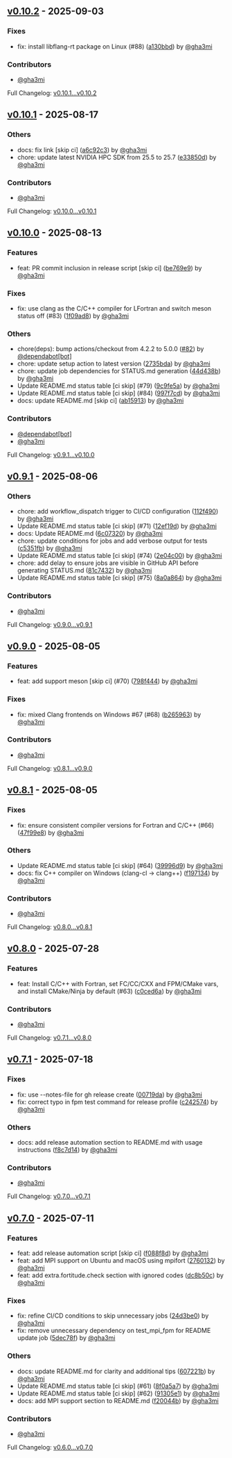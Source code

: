 ## [v0.10.2](https://github.com/gha3mi/setup-fortran-conda/compare/v0.10.1...v0.10.2) - 2025-09-03


### Fixes

* fix: install libflang-rt package on Linux (#88) ([a130bbd](https://github.com/gha3mi/setup-fortran-conda/commit/a130bbdc84a75284e22e24b3ca28be7c187e67d4)) by [@gha3mi](https://github.com/gha3mi)


### Contributors
- [@gha3mi](https://github.com/gha3mi)



Full Changelog: [v0.10.1...v0.10.2](https://github.com/gha3mi/setup-fortran-conda/compare/v0.10.1...v0.10.2)

## [v0.10.1](https://github.com/gha3mi/setup-fortran-conda/compare/v0.10.0...v0.10.1) - 2025-08-17


### Others

* docs: fix link [skip ci] ([a6c92c3](https://github.com/gha3mi/setup-fortran-conda/commit/a6c92c39fd3869e8ce3216cd480a63d1ecc8c953)) by [@gha3mi](https://github.com/gha3mi)
* chore: update latest NVIDIA HPC SDK from 25.5 to 25.7 ([e33850d](https://github.com/gha3mi/setup-fortran-conda/commit/e33850d0cfc961baab61f02a760d95823fa19483)) by [@gha3mi](https://github.com/gha3mi)


### Contributors
- [@gha3mi](https://github.com/gha3mi)



Full Changelog: [v0.10.0...v0.10.1](https://github.com/gha3mi/setup-fortran-conda/compare/v0.10.0...v0.10.1)

## [v0.10.0](https://github.com/gha3mi/setup-fortran-conda/compare/v0.9.1...v0.10.0) - 2025-08-13


### Features

* feat: PR commit inclusion in release script [skip ci] ([be769e9](https://github.com/gha3mi/setup-fortran-conda/commit/be769e91d6be8943f3480946018b329672724ab6)) by [@gha3mi](https://github.com/gha3mi)

### Fixes

* fix: use clang as the C/C++ compiler for LFortran and switch meson status off (#83) ([1f09ad8](https://github.com/gha3mi/setup-fortran-conda/commit/1f09ad8a4a8c3bd9dbdcae8b7ef2ffced5df14d2)) by [@gha3mi](https://github.com/gha3mi)

### Others

* chore(deps): bump actions/checkout from 4.2.2 to 5.0.0 ([#82](https://github.com/gha3mi/setup-fortran-conda/pull/82)) by [@dependabot[bot]](https://github.com/dependabot[bot])
* chore: update setup action to latest version ([2735bda](https://github.com/gha3mi/setup-fortran-conda/commit/2735bdaa145a949a876090c837440f4e2251744e)) by [@gha3mi](https://github.com/gha3mi)
* chore: update job dependencies for STATUS.md generation ([44d438b](https://github.com/gha3mi/setup-fortran-conda/commit/44d438b178c4dad4e54a1f0fc9625a1c0c81caf6)) by [@gha3mi](https://github.com/gha3mi)
* Update README.md status table [ci skip] (#79) ([9c9fe5a](https://github.com/gha3mi/setup-fortran-conda/commit/9c9fe5a144a595f57a8ac9202bb1df67e1ecf3e1)) by [@gha3mi](https://github.com/gha3mi)
* Update README.md status table [ci skip] (#84) ([997f7cd](https://github.com/gha3mi/setup-fortran-conda/commit/997f7cddf6be4a4f9175b6786a535fc1220248b9)) by [@gha3mi](https://github.com/gha3mi)
* docs: update README.md [skip ci] ([ab15913](https://github.com/gha3mi/setup-fortran-conda/commit/ab159135cbdeb619143d54d6b1bf0e9df5dc175e)) by [@gha3mi](https://github.com/gha3mi)


### Contributors
- [@dependabot[bot]](https://github.com/dependabot[bot])
- [@gha3mi](https://github.com/gha3mi)



Full Changelog: [v0.9.1...v0.10.0](https://github.com/gha3mi/setup-fortran-conda/compare/v0.9.1...v0.10.0)

## [v0.9.1](https://github.com/gha3mi/setup-fortran-conda/compare/v0.9.0...v0.9.1) - 2025-08-06


### Others

* chore: add workflow_dispatch trigger to CI/CD configuration ([112f490](https://github.com/gha3mi/setup-fortran-conda/commit/112f4901603504d1a1745d9ac29df7d59a0e18a6)) by [@gha3mi](https://github.com/gha3mi)
* Update README.md status table [ci skip] (#71) ([12ef19d](https://github.com/gha3mi/setup-fortran-conda/commit/12ef19d52aadaa13bb5ec7353fd8b88604554465)) by [@gha3mi](https://github.com/gha3mi)
* docs: Update README.md ([6c07320](https://github.com/gha3mi/setup-fortran-conda/commit/6c07320e2a8575d06dee42473f56e6cd1260bff9)) by [@gha3mi](https://github.com/gha3mi)
* chore: update conditions for jobs and add verbose output for tests ([c5351fb](https://github.com/gha3mi/setup-fortran-conda/commit/c5351fbcd797acfd1ae66e4098fd5607e4276b87)) by [@gha3mi](https://github.com/gha3mi)
* Update README.md status table [ci skip] (#74) ([2e04c00](https://github.com/gha3mi/setup-fortran-conda/commit/2e04c000de3476acb84914215a51fc2e4e8806da)) by [@gha3mi](https://github.com/gha3mi)
* chore: add delay to ensure jobs are visible in GitHub API before generating STATUS.md ([81c7432](https://github.com/gha3mi/setup-fortran-conda/commit/81c7432bfeff37e645c83ce00ae8e6b0236eebc2)) by [@gha3mi](https://github.com/gha3mi)
* Update README.md status table [ci skip] (#75) ([8a0a864](https://github.com/gha3mi/setup-fortran-conda/commit/8a0a864bb3121756e69117ee44cb5248ed1b0743)) by [@gha3mi](https://github.com/gha3mi)


### Contributors
- [@gha3mi](https://github.com/gha3mi)



Full Changelog: [v0.9.0...v0.9.1](https://github.com/gha3mi/setup-fortran-conda/compare/v0.9.0...v0.9.1)

## [v0.9.0](https://github.com/gha3mi/setup-fortran-conda/compare/v0.8.1...v0.9.0) - 2025-08-05


### Features

* feat: add support meson [skip ci] (#70) ([798f444](https://github.com/gha3mi/setup-fortran-conda/commit/798f444b701f8c4d7782fed75469d83f5ffda820)) by [@gha3mi](https://github.com/gha3mi)

### Fixes

* fix: mixed Clang frontends on Windows #67 (#68) ([b265963](https://github.com/gha3mi/setup-fortran-conda/commit/b265963c0ed60eec02926f9add9441d2d3ec9db4)) by [@gha3mi](https://github.com/gha3mi)


### Contributors
- [@gha3mi](https://github.com/gha3mi)



Full Changelog: [v0.8.1...v0.9.0](https://github.com/gha3mi/setup-fortran-conda/compare/v0.8.1...v0.9.0)

## [v0.8.1](https://github.com/gha3mi/setup-fortran-conda/compare/v0.8.0...v0.8.1) - 2025-08-05


### Fixes

* fix: ensure consistent compiler versions for Fortran and C/C++ (#66) ([47f99e8](https://github.com/gha3mi/setup-fortran-conda/commit/47f99e84590c484272c2cc113eb25cecee236d3a)) by [@gha3mi](https://github.com/gha3mi)

### Others

* Update README.md status table [ci skip] (#64) ([39996d9](https://github.com/gha3mi/setup-fortran-conda/commit/39996d9065b16d3e247e5c7b3325e11d7f1a103d)) by [@gha3mi](https://github.com/gha3mi)
* docs: fix C++ compiler  on Windows (clang-cl -> clang++) ([f197134](https://github.com/gha3mi/setup-fortran-conda/commit/f19713448d61a645b47054c42702e23a7158c8c2)) by [@gha3mi](https://github.com/gha3mi)


### Contributors
- [@gha3mi](https://github.com/gha3mi)



Full Changelog: [v0.8.0...v0.8.1](https://github.com/gha3mi/setup-fortran-conda/compare/v0.8.0...v0.8.1)

## [v0.8.0](https://github.com/gha3mi/setup-fortran-conda/compare/v0.7.1...v0.8.0) - 2025-07-28


### Features

* feat: Install C/C++ with Fortran, set FC/CC/CXX and FPM/CMake vars, and install CMake/Ninja by default (#63) ([c0ced6a](https://github.com/gha3mi/setup-fortran-conda/commit/c0ced6a921b6366e86cf511accb6cdd876b688bc)) by [@gha3mi](https://github.com/gha3mi)


### Contributors
- [@gha3mi](https://github.com/gha3mi)



Full Changelog: [v0.7.1...v0.8.0](https://github.com/gha3mi/setup-fortran-conda/compare/v0.7.1...v0.8.0)

## [v0.7.1](https://github.com/gha3mi/setup-fortran-conda/compare/v0.7.0...v0.7.1) - 2025-07-18


### Fixes

* fix: use --notes-file for gh release create ([00719da](https://github.com/gha3mi/setup-fortran-conda/commit/00719da6157fe5d21c9299b41b4ea2d47cdfe20e)) by [@gha3mi](https://github.com/gha3mi)
* fix: correct typo in fpm test command for release profile ([c242574](https://github.com/gha3mi/setup-fortran-conda/commit/c24257478a29de545331a1fdfdd4efa4ed287057)) by [@gha3mi](https://github.com/gha3mi)

### Others

* docs: add release automation section to README.md with usage instructions ([f8c7d14](https://github.com/gha3mi/setup-fortran-conda/commit/f8c7d14e6182d21823ea0348ddec94ff379ca2bd)) by [@gha3mi](https://github.com/gha3mi)


### Contributors
- [@gha3mi](https://github.com/gha3mi)



Full Changelog: [v0.7.0...v0.7.1](https://github.com/gha3mi/setup-fortran-conda/compare/v0.7.0...v0.7.1)

## [v0.7.0](https://github.com/gha3mi/setup-fortran-conda/compare/v0.6.0...v0.7.0) - 2025-07-11


### Features

* feat: add release automation script [skip ci] ([f088f8d](https://github.com/gha3mi/setup-fortran-conda/commit/f088f8d5a2975fa6c81642add5aee7b3165cc818)) by [@gha3mi](https://github.com/gha3mi)
* feat: add MPI support on Ubuntu and macOS using mpifort ([2760132](https://github.com/gha3mi/setup-fortran-conda/commit/2760132d13cea43e5332395a6678cbb76eafb302)) by [@gha3mi](https://github.com/gha3mi)
* feat: add extra.fortitude.check section with ignored codes ([dc8b50c](https://github.com/gha3mi/setup-fortran-conda/commit/dc8b50c4a53fbe914156ddb731045ac8b553ec04)) by [@gha3mi](https://github.com/gha3mi)

### Fixes

* fix: refine CI/CD conditions to skip unnecessary jobs ([24d3be0](https://github.com/gha3mi/setup-fortran-conda/commit/24d3be0e88887534e30e9326560301267f9b1812)) by [@gha3mi](https://github.com/gha3mi)
* fix: remove unnecessary dependency on test_mpi_fpm for README update job ([5dec78f](https://github.com/gha3mi/setup-fortran-conda/commit/5dec78fca78e66f10b18c9b52d921d619bea9fb5)) by [@gha3mi](https://github.com/gha3mi)

### Others

* docs: update README.md for clarity and additional tips ([607221b](https://github.com/gha3mi/setup-fortran-conda/commit/607221bea930d5f2b3bbd7d59cf4c20f30376621)) by [@gha3mi](https://github.com/gha3mi)
* Update README.md status table [ci skip] (#61) ([8f0a5a7](https://github.com/gha3mi/setup-fortran-conda/commit/8f0a5a72bcfe22438e2d63886071802eb797599d)) by [@gha3mi](https://github.com/gha3mi)
* Update README.md status table [ci skip] (#62) ([91305e1](https://github.com/gha3mi/setup-fortran-conda/commit/91305e1b39ea9f24d58138a3a579773028f552c0)) by [@gha3mi](https://github.com/gha3mi)
* docs: add MPI support section to README.md ([f20044b](https://github.com/gha3mi/setup-fortran-conda/commit/f20044b03436cf76347edd520b67b0f1cd2c8f23)) by [@gha3mi](https://github.com/gha3mi)


### Contributors
- [@gha3mi](https://github.com/gha3mi)



Full Changelog: [v0.6.0...v0.7.0](https://github.com/gha3mi/setup-fortran-conda/compare/v0.6.0...v0.7.0)

